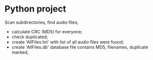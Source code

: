 # Python project
Scan subdirectories, find audio files;
  - calculate CRC (MD5) for everyone;
  - check duplicated;
  - create 'AllFiles.txt' with list of all audio files were found;
  - create 'AllFiles.db' database file contains MD5, filenames, duplicate marked;
 
